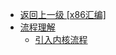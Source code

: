 - [返回上一级 [x86汇编]](笔记/项目笔记/x86汇编/)
- [流程理解](笔记/项目笔记/x86汇编/流程理解/)
  - [引入内核流程](笔记/项目笔记/x86汇编/流程理解/引入内核流程.md)
